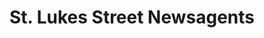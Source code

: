---
title: "St. Lukes Street Newsagents"
url: /barrow-in-furness/st-lukes-street-newsagents/
shop: newsagent
---